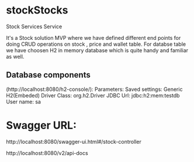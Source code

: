 # stockStocks
Stock Services
Service

It's a Stock solution MVP where we have defined different end points for doing CRUD operations on stock , price and wallet table.
For databse table we have choosen H2 in memory database which is quite handy and familiar as well.

## Database components 

(http://localhost:8080/h2-console/):
Parameters:
Saved settings: Generic H2(Embeded)
Driver Class: org.h2.Driver
JDBC Url: jdbc:h2:mem:testdb
User name: sa


# Swagger URL:
http://localhost:8080/swagger-ui.html#/stock-controller

http://localhost:8080/v2/api-docs

